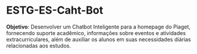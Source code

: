 # ESTG-ES-Caht-Bot

**Objetivo**: Desenvolver um Chatbot Inteligente para a homepage do Piaget, fornecendo suporte acadêmico, informações sobre eventos e atividades extracurriculares, além de auxiliar os alunos em suas necessidades diárias relacionadas aos estudos.
